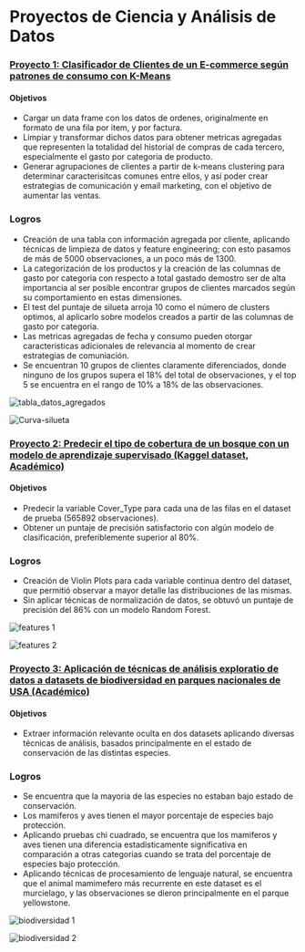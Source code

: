 
# Proyectos de Ciencia y Análisis de Datos

### [Proyecto 1: Clasificador de Clientes de un E-commerce según patrones de consumo con K-Means](https://github.com/parrac22/clasificador-clientes-ecommerce)
#### Objetivos
* Cargar un data frame con los datos de ordenes, originalmente en formato de una fila por item, y por factura.
* Limpiar y transformar dichos datos para obtener metricas agregadas que representen la totalidad del historial de compras de cada tercero, especialmente el gasto por categoria de producto.
* Generar agrupaciones de clientes a partir de k-means clustering para determinar caracterisitcas comunes entre ellos, y así poder crear estrategias de comunicación y email marketing, con el objetivo de aumentar las ventas.

### Logros
* Creación de una tabla con información agregada por cliente, aplicando técnicas de limpieza de datos y feature engineering; con esto pasamos de más de 5000 observaciones, a un poco más de 1300.
* La categorización de los productos y la creación de las columnas de gasto por categoria con respecto a total gastado demostro ser de alta importancia al ser posible encontrar grupos de clientes marcados según su comportamiento en estas dimensiones.
* El test del puntaje de silueta arroja 10 como el número de clusters optimos, al aplicarlo sobre modelos creados a partir de las columnas de gasto por categoria.
* Las metricas agregadas de fecha y consumo pueden otorgar caracteristicas adicionales de relevancia al momento de crear estrategias de comuniación.
* Se encuentran 10 grupos de clientes claramente diferenciados, donde ninguno de los grupos supera el 18% del total de observaciones, y el top 5 se encuentra en el rango de 10% a 18% de las observaciones.



![tabla_datos_agregados](https://user-images.githubusercontent.com/78557164/124692434-367b0700-dea3-11eb-97fa-b44a32c82cde.png)


![Curva-silueta](https://user-images.githubusercontent.com/78557164/124689286-dcc40e00-de9d-11eb-9b38-7272360d6301.png)

### [Proyecto 2: Predecir el tipo de cobertura de un bosque con un modelo de aprendizaje supervisado (Kaggel dataset, Académico)](https://github.com/parrac22/Cobertura-Bosques-Kaggle)

#### Objetivos
* Predecir la variable Cover_Type para cada una de las filas en el dataset de prueba (565892 observaciones).
* Obtener un puntaje de precisión satisfactorio con algún modelo de clasificación, preferiblemente superior al 80%.

### Logros
* Creación de Violin Plots para cada variable continua dentro del dataset, que permitió observar a mayor detalle las distribuciones de las mismas.
* Sin aplicar técnicas de normalización de datos, se obtuvó un puntaje de precisión del 86% con un modelo Random Forest.

![features 1](https://user-images.githubusercontent.com/78557164/124693336-dc7b4100-dea4-11eb-9ebb-27e78b447539.PNG)

![features 2](https://user-images.githubusercontent.com/78557164/124693342-e00ec800-dea4-11eb-93e9-0f95ce003d10.PNG)

### [Proyecto 3: Aplicación de técnicas de análisis exploratio de datos a datasets de biodiversidad en parques nacionales de USA (Académico)](https://github.com/parrac22/Analisis-Biodiversidad)

#### Objetivos
* Extraer información relevante oculta en dos datasets aplicando diversas técnicas de análisis, basados principalmente en el estado de conservación de las distintas especies. 
### Logros

* Se encuentra que la mayoria de las especies no estaban bajo estado de conservación.
* Los mamiferos y aves tienen el mayor porcentaje de especies bajo protección.
* Aplicando pruebas chi cuadrado, se encuentra que los mamiferos y aves tienen una diferencia estadisticamente significativa en comparación a otras categorias cuando se trata del porcentaje de especies bajo protección.
* Aplicando técnicas de procesamiento de lenguaje natural, se encuentra que el animal mamimefero más recurrente en este dataset es el murcielago, y las observaciones se dieron principalmente en el parque yellowstone.

![biodiversidad 1](https://user-images.githubusercontent.com/78557164/124695208-5fea6180-dea8-11eb-9626-226a689253c1.PNG)

![biodiversidad 2](https://user-images.githubusercontent.com/78557164/124695216-64af1580-dea8-11eb-9e0e-3ea70a0b2ae3.PNG)

